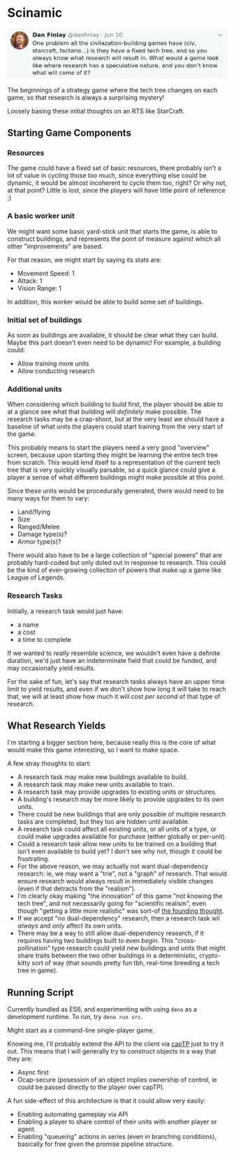# Scinamic

[![initial tweet](./images/tweet.png)](https://twitter.com/danfinlay/status/1270902701291757569?s=20)

The beginnings of a strategy game where the tech tree changes on each game, so that research is always a surprising mystery!

Loosely basing these initial thoughts on an RTS like StarCraft.

## Starting Game Components

### Resources

The game could have a fixed set of basic resources, there probably isn't a lot of value in cycling those too much, since everything else could be dynamic, it would be almost incoherent to cycle them too, right? Or why not, at that point? Little is lost, since the players will have little point of reference ;)

### A basic worker unit

We might want some basic yard-stick unit that starts the game, is able to construct buildings, and represents the point of measure against which all other "improvements" are based.

For that reason, we might start by saying its stats are:

- Movement Speed: 1
- Attack: 1
- Vision Range: 1

In addition, this worker would be able to build some set of buildings.

### Initial set of buildings

As soon as buildings are available, it should be clear what they can build. Maybe this part doesn't even need to be dynamic! For example, a building could:

- Allow training more units
- Allow conducting research

### Additional units

When considering which building to build first, the player should be able to at a glance see what that building will _definitely_ make possible. The research tasks may be a crap-shoot, but at the very least we should have a baseline of what units the players could start training from the very start of the game.

This probably means to start the players need a very good "overview" screen, because upon starting they might be learning the entire tech tree from scratch. This would lend itself to a representation of the current tech tree that is very quickly visually parsable, so a quick glance could give a player a sense of what different buildings might make possible at this point.

Since these units would be procedurally generated, there would need to be many ways for them to vary:

- Land/flying
- Size
- Ranged/Melee
- Damage type(s)?
- Armor type(s)?

There would also have to be a large collection of "special powers" that are probably hard-coded but only doled out in response to research. This could be the kind of ever-growing collection of powers that make up a game like League of Legends.

### Research Tasks

Initially, a research task would just have:

- a name
- a cost
- a time to complete

If we wanted to _really_ resemble science, we wouldn't even have a definite duration, we'd just have an indeterminate field that could be funded, and may occasionally yield results.

For the sake of fun, let's say that research tasks always have an upper time limit to yield results, and even if we don't show how long it will take to reach that, we will at least show how much it will cost _per second_ of that type of research.

## What Research Yields

I'm starting a bigger section here, because really this is the core of what would make this game interesting, so I want to make space.

A few stray thoughts to start:

- A research task may make new buildings available to build.
- A research task may make new units available to train.
- A research task may provide upgrades to existing units or structures.
- A building's research may be more likely to provide upgrades to its own units.
- There could be new buildings that are only possible of multiple research tasks are completed, but they too are hidden until available.
- A research task could affect all existing units, or all units of a type, or could make upgrades available for purchase (either globally or per-unit).
- Could a research task allow new units to be trained on a building that isn't even available to build yet? I don't see why not, though it could be frustrating.
- For the above reason, we may actually not want dual-dependency research: ie, we may want a "trie", not a "graph" of research. That would ensure research would always result in immediately visible changes (even if that detracts from the "realism").
- I'm clearly okay making "the innovation" of this game "not knowing the tech tree", and not necessarily going for "scientific realism", even though "getting a little more realistic" was sort-of [the founding thought](https://twitter.com/danfinlay/status/1270902701291757569?s=20).
- If we accept "no dual-dependency" research, then a research task wil _always_ and _only_ affect its own units.
- There may be a way to still allow dual-dependency research, if it requires having two buildings built to even _begin_. This "cross-pollination" type research could yield new buildings and units that might share traits between the two other buildings in a deterministic, crypto-kitty sort of way (that sounds pretty fun tbh, real-time breeding a tech tree in game).

## Running Script

Currently bundled as ES6, and experimenting with using `deno` as a development runtime. To run, try `deno run src`.

Might start as a command-line single-player game.

Knowing me, I'll probably extend the API to the client via [capTP](https://github.com/danfinlay/captp-stream) just to try it out. This means that I will generally try to construct objects in a way that they are:

- Async first
- Ocap-secure (posession of an object implies ownership of control, ie could be passed directly to the player over capTP).

A fun side-effect of this architecture is that it could allow very easily:

- Enabling automating gameplay via API
- Enabling a player to share control of their units with another player or agent.
- Enabling "queueing" actions in series (even in branching conditions), basically for free given the promise pipeline structure.

